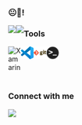 <!--


Here are some ideas to get you started:

- 🔭 I’m currently working on ...
- 🌱 I’m currently learning ...
- 👯 I’m looking to collaborate on ...
- 🤔 I’m looking for help with ...
- 💬 Ask me about ...
- 📫 How to reach me: ...
- 😄 Pronouns: ...
- ⚡ Fun fact: ...
-->
<!--- 🔭 I’m currently working on [barkomatic](https://github.com/kim-div/barkomatic-v1.0) -->
<!--- - 🌱 I’m currently learning JavaScript and PHP -->

<!--- <a href="https://github.com/kim-div">
  <img align="center" src="https://github-readme-stats.vercel.app/api?username=kim-div&theme=default&show_icons=true&layout=compact" />
</a> -->

### 😐👋!
<p><img align="left" src="https://github-readme-stats.vercel.app/api/top-langs/?username=kimdavetorres&theme=default&langs_count=5&layout=compact&hide=java,pawn,less,scss,html,blade,css,vue,hack,shell,tsql,assembly"/></p>
<p><img align="left" src="https://github-readme-stats.vercel.app/api/top-langs/?username=kimdavetorres&theme=default&langs_count=90&layout=compact&hide=pawn,java,php,c,javascript,c%23,assembly&custom_title=Others"/></p>

### Tools
<div><img align="left" title="Xamarin" alt="Xamarin" width="26px" src="https://img.icons8.com/color/48/000000/xamarin.png" />
<img align="left" title="Visual Studio Code" alt="Visual Studio Code" width="26px" src="https://raw.githubusercontent.com/github/explore/80688e429a7d4ef2fca1e82350fe8e3517d3494d/topics/visual-studio-code/visual-studio-code.png" />
<img align="left" title="Git" alt="Git" width="26px" src="https://raw.githubusercontent.com/github/explore/80688e429a7d4ef2fca1e82350fe8e3517d3494d/topics/git/git.png" />
<img align="left" title="Terminal" alt="Terminal" width="26px" src="https://raw.githubusercontent.com/github/explore/80688e429a7d4ef2fca1e82350fe8e3517d3494d/topics/terminal/terminal.png" /></div>
</br>
</br>
</br>
</br>

### Connect with me
<div><a align="left" href="www.linkedin.com/in/kimdavetorres" target="_blank"><img src="https://img.shields.io/badge/LinkedIn-0077B5?style=for-the-badge&logo=linkedin&logoColor=white"/></a></div>  

<!-- ![K.D.T GitHub stats](https://github-readme-stats.vercel.app/api?username=kimdavetorres&show_icons=true&theme=dark&layout=default) -->

<!-- [![Facebook](https://img.shields.io/badge/facebook-%231877F2.svg?&style=for-the-badge&logo=facebook&logoColor=white)](https://www.facebook.com/kdtrrs/)[![YouTube](https://img.shields.io/badge/youtube-%23FF0000.svg?&style=for-the-badge&logo=youtube&logoColor=white)](https://youtube.com/theitshow) -->
